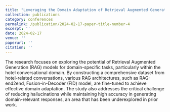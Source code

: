 ```yaml
---
title: "Leveraging the Domain Adaptation of Retrieval Augmented Generation Models for Conversational AI for Enhanced Customer Service"
collection: publications
category: conferences
permalink: /publication/2024-02-17-paper-title-number-4
excerpt: ''
date: 2024-02-17
venue: ''
paperurl: ''
citation: ''
---
```


The research focuses on exploring the potential of Retrieval Augmented Generation (RAG) models for domain-specific tasks, particularly within the hotel conversational domain. By constructing a comprehensive dataset from hotel-related conversations, various RAG architectures, such as RAG-end2end, Fusion-in-Decoder (FID) model, are fine-tuned to achieve effective domain adaptation. The study also addresses the critical challenge of reducing hallucinations while maintaining high accuracy in generating domain-relevant responses, an area that has been underexplored in prior work.
